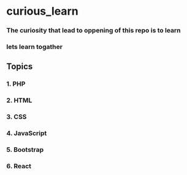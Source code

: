 # curious_learn
### The curiosity that lead to oppening of this repo is to learn
### lets learn togather

## Topics
### 1. PHP
### 2. HTML
### 3. CSS
### 4. JavaScript
### 5. Bootstrap
### 6. React
